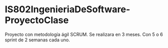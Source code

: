 # IS802IngenieriaDeSoftware-ProyectoClase
Proyecto con metodología ágil SCRUM. Se realizara en 3 meses. Con 5 o 6 sprint de 2 semanas cada uno. 
